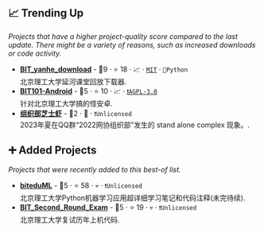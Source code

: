 ## 📈 Trending Up

_Projects that have a higher project-quality score compared to the last update. There might be a variety of reasons, such as increased downloads or code activity._

- <b><a href="https://github.com/AuYang261/BIT_yanhe_download">BIT_yanhe_download</a></b>  - 🥇9 ·  ⭐ 18 · 📈 · <code><a href="http://bit.ly/34MBwT8">MIT</a></code> · <code>🐍Python</code><br>北京理工大学延河课堂回放下载器.
- <b><a href="https://github.com/BIT101-dev/BIT101-Android">BIT101-Android</a></b>  - 🥈5 ·  ⭐ 10 · 📈 · <code><a href="http://bit.ly/3pwmjO5">❗️AGPL-3.0</a></code><br>针对北京理工大学搞的怪安卓.
- <b><a href="https://bitnp.github.io/cheesy-shrimp/">组织部芝士虾</a></b>  - 🥉2 · 🐣 · <code>❗Unlicensed</code><br>2023年夏在QQ群“2022网协组织部”发生的 stand alone complex 现象。.

## ➕ Added Projects

_Projects that were recently added to this best-of list._

- <b><a href="https://github.com/bigablecat/biteduML">biteduML</a></b>  - 🥈5 ·  ⭐ 58 · 💀 · <code>❗Unlicensed</code><br>北京理工大学Python机器学习应用超详细学习笔记和代码注释(未完待续).
- <b><a href="https://github.com/pandapan1997/BIT_Second_Round_Exam">BIT_Second_Round_Exam</a></b>  - 🥈5 ·  ⭐ 19 · 💀 · <code>❗Unlicensed</code><br>北京理工大学复试历年上机代码.

